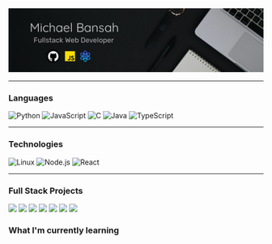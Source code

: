 <img src="./cover img.jpeg" alt="cover pic">
<hr>

### Languages

![Python](https://img.shields.io/badge/-Python-000?&logo=Python)
![JavaScript](https://img.shields.io/badge/-JavaScript-000?&logo=JavaScript)
![C](https://img.shields.io/badge/-C-000?&logo=C)
![Java](https://img.shields.io/badge/-Java-000?&logo=Java&logoColor=007396)
![TypeScript](https://img.shields.io/badge/-TypeScript-000?&logo=TypeScript)

<hr>

### Technologies
![Linux](https://img.shields.io/badge/-Linux-000?&logo=Linux)
![Node.js](https://img.shields.io/badge/-Node.js-000?&logo=node.js)
![React](https://img.shields.io/badge/-React-000?&logo=React)

<hr>

### Full Stack Projects

[![](https://img.shields.io/badge/-🧬%50ContactZone-App)](https://contactzone-2ad8c.web.app/)
[![](https://img.shields.io/badge/-🦠%20)]()
[![](https://img.shields.io/badge/-📝%20)]()
[![](https://img.shields.io/badge/-🔬%20)]()
[![](https://img.shields.io/badge/-🛰%20)]()
[![](https://img.shields.io/badge/-🔊%20)]()
[![](https://img.shields.io/badge/-🗺%20)]()

### What I'm currently learning


